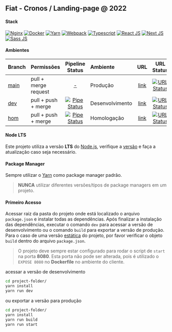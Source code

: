 [client-repo]: https://gitlab.fcalatam.com/fca/commercial/bmc/landing-page/fiat/fiatcronos
[client-url-final]: https://cronos.fiat.com.br
[dcode-url-dev]: https://lp-cronos-2022.dev.dcode.works
[dcode-url-hom]: https://lp-cronos-2022.hom.dcode.works
[branch-main]: https://gitlab.digitalcode.com.br/stellantis/fiat/cronos/lp-cronos-2022/-/tree/main
[branch-dev]: https://gitlab.digitalcode.com.br/stellantis/fiat/cronos/lp-cronos-2022/-/tree/dev
[branch-hom]: https://gitlab.digitalcode.com.br/stellantis/fiat/cronos/lp-cronos-2022/-/tree/hom
[pipeline-dev]: https://gitlab.digitalcode.com.br/stellantis/fiat/cronos/lp-cronos-2022/-/pipelines?scope=all&ref=dev
[pipeline-hom]: https://gitlab.digitalcode.com.br/stellantis/fiat/cronos/lp-cronos-2022/-/pipelines?scope=all&ref=hom
[status-url-final]: https://img.shields.io/website?down_color=red&down_message=down&up_color=%234bc51c&up_message=up&url=https://cronos.fiat.com.br
[status-url-dev]: https://img.shields.io/website?down_color=red&down_message=down&up_color=%234bc51c&up_message=up&url=https://lp-cronos-2022.dev.dcode.works
[status-url-hom]: https://img.shields.io/website?down_color=red&down_message=down&up_color=%234bc51c&up_message=up&url=https://lp-cronos-2022.hom.dcode.works
[badge-dev]: https://gitlab.digitalcode.com.br/stellantis/fiat/cronos/lp-cronos-2022/badges/dev/pipeline.svg
[badge-hom]: https://gitlab.digitalcode.com.br/stellantis/fiat/cronos/lp-cronos-2022/badges/hom/pipeline.svg

## Fiat - Cronos / Landing-page @ 2022
[//]: # (Exemplo: Jeep - Renegade / Landing-page @ 2022)
[//]: # (Landing-page|Teaser Form/Countdown/Live)

#### Stack
[//]: <> (Adicionar as principais tecnologias utilizadas no projeto com o link para suas respectivas documentações)
[![Nginx](https://img.shields.io/badge/Nginx-009639?style=for-the-badge&logo=nginx&logoColor=white)](https://nginx.org/en/docs/) [![Docker](https://img.shields.io/badge/Docker-2CA5E0?style=for-the-badge&logo=docker&logoColor=white)](https://docs.docker.com/) [![Yarn](https://img.shields.io/badge/Yarn-2C8EBB?style=for-the-badge&logo=yarn&logoColor=white)](https://yarnpkg.com/getting-started/usage/) [![Webpack](https://img.shields.io/badge/Webpack-2b3a42?style=for-the-badge&logo=Webpack&logoColor=8dd6f980)](https://webpack.js.org/) [![Typescript](https://img.shields.io/badge/TypeScript-007ACC?style=for-the-badge&logo=typescript&logoColor=white)](https://www.typescriptlang.org/docs/handbook/typescript-in-5-minutes.html) [![React JS](https://img.shields.io/badge/React-20232A?style=for-the-badge&logo=react&logoColor=61DAFB)](https://reactjs.org/docs/getting-started.html) [![Next JS](https://img.shields.io/badge/next.js-000000?style=for-the-badge&logo=nextdotjs&logoColor=white)](https://nextjs.org/docs/) [![Sass JS](https://img.shields.io/badge/Sass-CC6699?style=for-the-badge&logo=sass&logoColor=white)](https://sass-lang.com/documentation/syntax/)

#### Ambientes 
| Branch | Permissões | Pipeline Status| Ambiente  | URL | URL Status|
| :--- |:--- | :---: | :--- | :---: | :---: | 
| [main][branch-main] | pull + merge request | [-][client-repo] |Produção|  [link][client-url-final] | [![URL Status][status-url-final]][client-url-final] |
| [dev][branch-dev] | pull + push + merge | [![Pipe Status][badge-dev]][pipeline-dev] | Desenvolvimento|[link][dcode-url-dev] | [![URL Status][status-url-dev]][dcode-url-dev] |
|[hom][branch-hom] | pull + push + merge | [![Pipe Status][badge-hom]][pipeline-hom] |Homologação| [link][dcode-url-hom] | [![URL Status][status-url-hom]][dcode-url-hom] |

#### Node LTS
Este projeto utiliza a versão **LTS** do [Node.js](https://nodejs.org/pt-br/), verifique a [versão](https://nodejs.org/pt-br/download/releases/) e faça a atualização caso seja necessário.

#### Package Manager
Sempre utilizar o [Yarn](https://yarnpkg.com/getting-started/usage/) como package manager padrão.
>**NUNCA** utilizar diferentes versões/tipos de package managers em um projeto.

#### Primeiro Acesso
Acessar raiz da pasta do projeto onde está localizado o arquivo `package.json` e instalar todas as dependências. 
Após finalizar a instalação das dependências, executar o comando `dev` para acessar a versão de desenvolvimento ou o comando `build` para exportar a versão de produção.
Para o caso de uma versão [estática](https://nextjs.org/docs/advanced-features/static-html-export) do projeto, por favor verificar o objeto `build` dentro do arquivo `package.json`.
> O projeto deve sempre estar configurado para rodar o script de `start` na porta **8080**.
> Esta porta não pode ser alterada, pois é utilizado o `EXPOSE 8080` no **Dockerfile** no ambiente do cliente.


acessar a versão de desenvolvimento
```sh
cd project-folder/
yarn install
yarn run dev
```
ou exportar a versão para produção
```sh
cd project-folder/
yarn install
yarn run build
yarn run start
```

